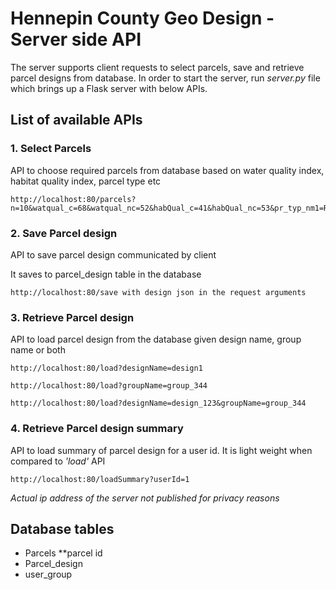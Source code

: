 # Hennepin County Geo Design - Server side API

The server supports client requests to select parcels, save and retrieve parcel designs from database. In order to start the server, run *server.py* file which brings up a Flask server with below APIs.

## List of available APIs
### 1. Select Parcels
API to choose required parcels from database based on water quality index, habitat quality index, parcel type etc
    
    http://localhost:80/parcels?n=10&watqual_c=68&watqual_nc=52&habQual_c=41&habQual_nc=53&pr_typ_nm1=RESIDENTIAL
    
### 2. Save Parcel design
API to save parcel design communicated by client 
    
It saves to parcel_design table in the database
    
    http://localhost:80/save with design json in the request arguments
    
 ### 3. Retrieve Parcel design
API to load parcel design from the database given design name, group name or both   

    http://localhost:80/load?designName=design1
    
    http://localhost:80/load?groupName=group_344
    
    http://localhost:80/load?designName=design_123&groupName=group_344
    
### 4. Retrieve Parcel design summary
API to load summary of parcel design for a user id. It is light weight when compared to *'load'* API
    
    http://localhost:80/loadSummary?userId=1
    
*Actual ip address of the server not published for privacy reasons*

## Database tables
* Parcels
    **parcel id
* Parcel_design
* user_group

